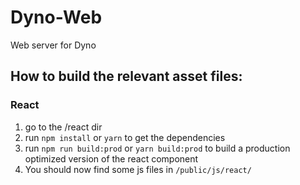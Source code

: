 Dyno-Web
========

Web server for Dyno

## How to build the relevant asset files:
### React
1. go to the /react dir
2. run `npm install` or `yarn` to get the dependencies
3. run `npm run build:prod` or `yarn build:prod` to build a production optimized version of the react component
4. You should now find some js files in `/public/js/react/`
